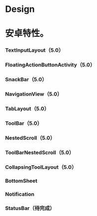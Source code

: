 # Design
安卓特性。
=========
### TextInputLayout（5.0）
### FloatingActionButtonActivity（5.0）
### SnackBar（5.0）
### NavigationView（5.0）
### TabLayout（5.0）
### ToolBar（5.0）
### NestedScroll（5.0）
### ToolBarNestedScroll（5.0）
### CollapsingToolLayout（5.0）
### BottomSheet
### Notification
### StatusBar（待完成）
